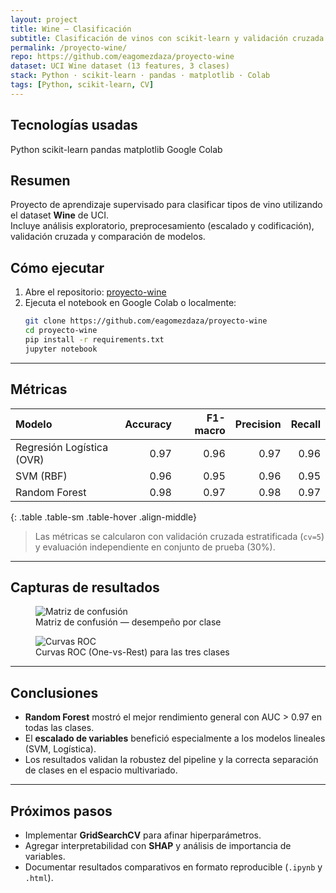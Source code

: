 ```yaml
---
layout: project
title: Wine — Clasificación
subtitle: Clasificación de vinos con scikit-learn y validación cruzada
permalink: /proyecto-wine/
repo: https://github.com/eagomezdaza/proyecto-wine
dataset: UCI Wine dataset (13 features, 3 clases)
stack: Python · scikit-learn · pandas · matplotlib · Colab
tags: [Python, scikit-learn, CV]
---
```


## Tecnologías usadas
<div class="d-flex flex-wrap gap-2 mb-3">
  <span class="badge bg-primary">Python</span>
  <span class="badge bg-info text-dark">scikit-learn</span>
  <span class="badge bg-secondary">pandas</span>
  <span class="badge bg-success">matplotlib</span>
  <span class="badge bg-dark">Google Colab</span>
</div>

## Resumen
Proyecto de aprendizaje supervisado para clasificar tipos de vino utilizando el dataset **Wine** de UCI.  
Incluye análisis exploratorio, preprocesamiento (escalado y codificación), validación cruzada y comparación de modelos.

## Cómo ejecutar
1. Abre el repositorio: <a href="https://github.com/eagomezdaza/proyecto-wine" target="_blank" rel="noopener">proyecto-wine</a>  
2. Ejecuta el notebook en Google Colab o localmente:
   ```bash
   git clone https://github.com/eagomezdaza/proyecto-wine
   cd proyecto-wine
   pip install -r requirements.txt
   jupyter notebook
   ```

---

## Métricas

| Modelo                    | Accuracy | F1-macro | Precision | Recall |
|:------------------------- | -------: | -------: | --------: | -----: |
| Regresión Logística (OVR) | 0.97     | 0.96     | 0.97      | 0.96   |
| SVM (RBF)                 | 0.96     | 0.95     | 0.96      | 0.95   |
| Random Forest             | 0.98     | 0.97     | 0.98      | 0.97   |
{: .table .table-sm .table-hover .align-middle}


> Las métricas se calcularon con validación cruzada estratificada (`cv=5`) y evaluación independiente en conjunto de prueba (30%).

---

## Capturas de resultados
<div class="gallery">
  <figure class="shot">
    <img
      src="{{ '/assets/images/wine/confusion-matrix.png' | relative_url }}"
      alt="Matriz de confusión"
      loading="lazy"
      decoding="async"
    >
    <figcaption>Matriz de confusión — desempeño por clase</figcaption>
  </figure>

  <figure class="shot">
    <img
      src="{{ '/assets/images/wine/roc-curves.png' | relative_url }}"
      alt="Curvas ROC"
      loading="lazy"
      decoding="async"
    >
    <figcaption>Curvas ROC (One-vs-Rest) para las tres clases</figcaption>
  </figure>
</div>



---

## Conclusiones
- **Random Forest** mostró el mejor rendimiento general con AUC > 0.97 en todas las clases.  
- El **escalado de variables** benefició especialmente a los modelos lineales (SVM, Logística).  
- Los resultados validan la robustez del pipeline y la correcta separación de clases en el espacio multivariado.

---

## Próximos pasos
- Implementar **GridSearchCV** para afinar hiperparámetros.  
- Agregar interpretabilidad con **SHAP** y análisis de importancia de variables.  
- Documentar resultados comparativos en formato reproducible (`.ipynb` y `.html`).
